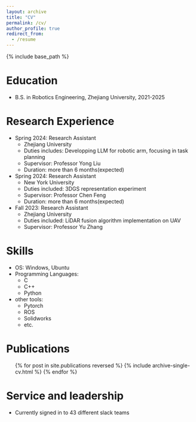 ```yaml
---
layout: archive
title: "CV"
permalink: /cv/
author_profile: true
redirect_from:
  - /resume
---
```


{% include base_path %}

Education
======
* B.S. in Robotics Engineering, Zhejiang University, 2021-2025

Research Experience
======
* Spring 2024: Research Assistant
  * Zhejiang University
  * Duties includes: Developping LLM for robotic arm, focusing in task planning
  * Supervisor: Professor Yong Liu
  * Duration: more than 6 months(expected)
* Spring 2024: Research Assistant
  * New York University
  * Duties included: 3DGS representation experiment
  * Supervisor: Professor Chen Feng 
  * Duration: more than 6 months(expected)
* Fall 2023: Research Assistant
  * Zhejiang University
  * Duties included: LiDAR fusion algorithm implementation on UAV
  * Supervisor: Professor Yu Zhang
  
Skills
======
* OS: Windows, Ubuntu
* Programming Languages:
  * C
  * C++
  * Python
* other tools:
  * Pytorch
  * ROS
  * Solidworks
  * etc.

Publications
======
  <ul>{% for post in site.publications reversed %}
    {% include archive-single-cv.html %}
  {% endfor %}</ul>
  
  
Service and leadership
======
* Currently signed in to 43 different slack teams
